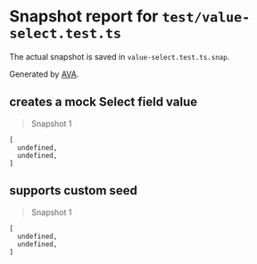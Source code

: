 # Snapshot report for `test/value-select.test.ts`

The actual snapshot is saved in `value-select.test.ts.snap`.

Generated by [AVA](https://avajs.dev).

## creates a mock Select field value

> Snapshot 1

    [
      undefined,
      undefined,
    ]

## supports custom seed

> Snapshot 1

    [
      undefined,
      undefined,
    ]
